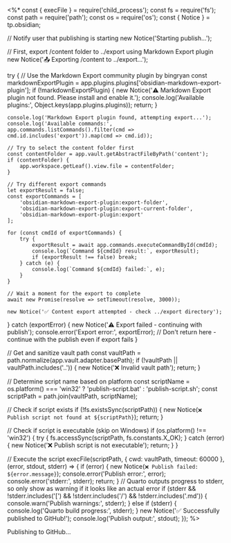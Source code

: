 <%*
const { execFile } = require('child_process');
const fs = require('fs');
const path = require('path');
const os = require('os');
const { Notice } = tp.obsidian;

// Notify user that publishing is starting
new Notice('Starting publish...');

// First, export /content folder to ../export using Markdown Export plugin
new Notice('📤 Exporting /content to ../export...');

try {
    // Use the Markdown Export community plugin by bingryan
    const markdownExportPlugin = app.plugins.plugins['obsidian-markdown-export-plugin'];
    if (!markdownExportPlugin) {
        new Notice('⚠️ Markdown Export plugin not found. Please install and enable it.');
        console.log('Available plugins:', Object.keys(app.plugins.plugins));
        return;
    }
    
    console.log('Markdown Export plugin found, attempting export...');
    console.log('Available commands:', app.commands.listCommands().filter(cmd => cmd.id.includes('export')).map(cmd => cmd.id));
    
    // Try to select the content folder first
    const contentFolder = app.vault.getAbstractFileByPath('content');
    if (contentFolder) {
        app.workspace.getLeaf().view.file = contentFolder;
    }
    
    // Try different export commands
    let exportResult = false;
    const exportCommands = [
        'obsidian-markdown-export-plugin:export-folder',
        'obsidian-markdown-export-plugin:export-current-folder',
        'obsidian-markdown-export-plugin:export'
    ];
    
    for (const cmdId of exportCommands) {
        try {
            exportResult = await app.commands.executeCommandById(cmdId);
            console.log(`Command ${cmdId} result:`, exportResult);
            if (exportResult !== false) break;
        } catch (e) {
            console.log(`Command ${cmdId} failed:`, e);
        }
    }
    
    // Wait a moment for the export to complete
    await new Promise(resolve => setTimeout(resolve, 3000));
    
    new Notice('✅ Content export attempted - check ../export directory');
} catch (exportError) {
    new Notice('⚠️ Export failed - continuing with publish');
    console.error('Export error:', exportError);
    // Don't return here - continue with the publish even if export fails
}

// Get and sanitize vault path
const vaultPath = path.normalize(app.vault.adapter.basePath);
if (!vaultPath || vaultPath.includes('..')) {
    new Notice('❌ Invalid vault path');
    return;
}

// Determine script name based on platform
const scriptName = os.platform() === 'win32' ? 'publish-script.bat' : 'publish-script.sh';
const scriptPath = path.join(vaultPath, scriptName);

// Check if script exists
if (!fs.existsSync(scriptPath)) {
    new Notice(`❌ Publish script not found at ${scriptPath}`);
    return;
}

// Check if script is executable (skip on Windows)
if (os.platform() !== 'win32') {
    try {
        fs.accessSync(scriptPath, fs.constants.X_OK);
    } catch (error) {
        new Notice('❌ Publish script is not executable');
        return;
    }
}

// Execute the script
execFile(scriptPath, { cwd: vaultPath, timeout: 60000 }, (error, stdout, stderr) => {
    if (error) {
        new Notice(`❌ Publish failed: ${error.message}`);
        console.error('Publish error:', error);
        console.error('stderr:', stderr);
        return;
    }
    // Quarto outputs progress to stderr, so only show as warning if it looks like an actual error
    if (stderr && !stderr.includes('[') && !stderr.includes('/')  && !stderr.includes('.md')) {
        console.warn('Publish warnings:', stderr);
    } else if (stderr) {
        console.log('Quarto build progress:', stderr);
    }
    new Notice('✅ Successfully published to GitHub!');
    console.log('Publish output:', stdout);
});
%>

Publishing to GitHub...